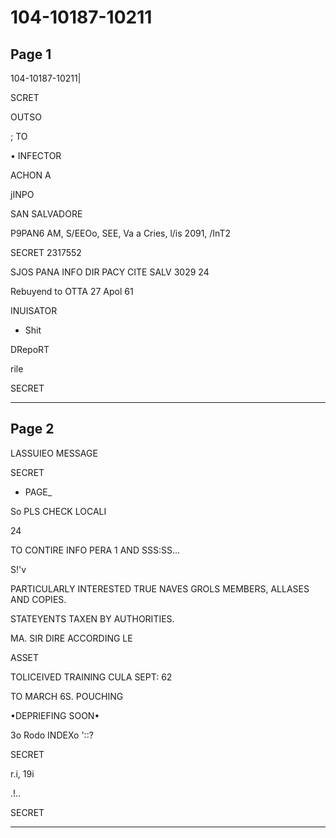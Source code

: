 # 104-10187-10211

## Page 1

104-10187-10211|

SCRET

OUTSO

; TO

• INFECTOR

ACHON A

jINPO

SAN SALVADORE

P9PAN6 AM, S/EEOo, SEE, Va a Cries, l/is 2091, /InT2

SECRET 2317552

SJOS PANA INFO DIR PACY CITE SALV 3029 24

Rebuyend to OTTA 27 Apol 61

INUISATOR

* Shit

DRepoRT

rile

SECRET

---

## Page 2

LASSUIEO MESSAGE

SECRET

- PAGE_

So PLS CHECK LOCALI

24

TO CONTIRE INFO PERA 1 AND SSS:SS...

S!'v

PARTICULARLY INTERESTED TRUE NAVES GROLS MEMBERS, ALLASES AND COPIES.

STATEYENTS TAXEN BY AUTHORITIES.

MA. SIR DIRE ACCORDING LE

ASSET

TOLICEIVED TRAINING CULA SEPT: 62

TO MARCH 6S. POUCHING

•DEPRIEFING SOON•

3o Rodo INDEXo '::?

SECRET

r.i, 19i

.!..

SECRET

---

